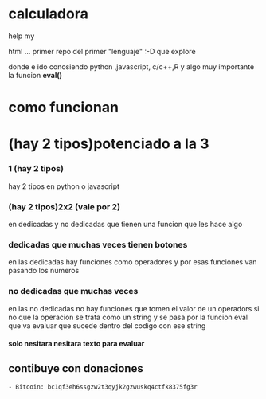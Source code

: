 # calculadora
help my

html ... primer repo del primer "lenguaje" :-D que explore

donde e ido conosiendo python ,javascript, c/c++,R y algo muy importante la funcion **eval()**

# como funcionan

# (hay 2 tipos)potenciado a la 3
### 1 (hay 2 tipos)

hay 2 tipos en python o javascript 

### (hay 2 tipos)2x2 (vale por 2)
en dedicadas y no dedicadas que tienen una funcion que les hace algo 
### dedicadas que muchas veces tienen botones

en las dedicadas hay funciones como operadores  y por esas funciones van pasando los numeros

### no dedicadas  que muchas veces

en las no dedicadas  no hay funciones que tomen el valor de un operadors si no que la operacion se trata como un string y se pasa por la funcion eval que va evaluar que sucede dentro del codigo con ese string 
#### solo nesitara nesitara texto para evaluar  

## contibuye con donaciones 
	
	- Bitcoin: bc1qf3eh6ssgzw2t3qyjk2gzwuskq4ctfk8375fg3r
